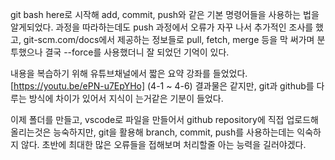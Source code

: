 git bash here로 시작해 add, commit, push와 같은 기본 명령어들을 사용하는 법을 알게되었다. 과정을 따라하는데도 push 과정에서 오류가 자꾸 나서 추가적인 조사를 했고, git-scm.com/docs에서 제공하는 정보들로 pull, fetch, merge 등을 막 써가며 분투했으나 결국 --force를 사용했더니 잘 되었던 기억이 있다.

내용을 복습하기 위해 유튜브채널에서 짧은 요약 강좌를 들었었다. [https://youtu.be/ePN-u7EpYHo] (4-1 ~ 4-6) 결과물은 같지만, git과 github를 다루는 방식에 차이가 있어서 지식이 는거같은 기분이 들었다.

이제 폴더를 만들고, vscode로 파일을 만들어서 github repository에 직접 업로드해 올리는것은 능숙하지만, git을 활용해 branch, commit, push를 사용하는데는 익숙하지 않다. 초반에 최대한 많은 오류들을 접해보며 처리할줄 아는 능력을 길러야겠다.
